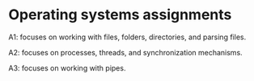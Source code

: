 # Operating systems assignments

A1: focuses on working with files, folders, directories, and parsing files.

A2: focuses on processes, threads, and synchronization mechanisms.

A3: focuses on working with pipes.
